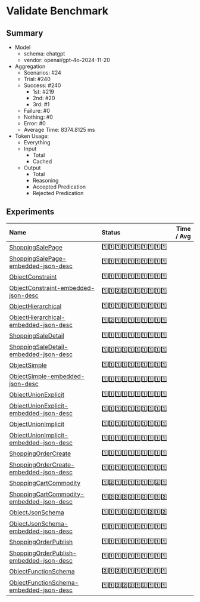 # Validate Benchmark
## Summary
  - Model
    - schema: chatgpt
    - vendor: openai/gpt-4o-2024-11-20
  - Aggregation
    - Scenarios: #24
    - Trial: #240
    - Success: #240
      - 1st: #219
      - 2nd: #20
      - 3rd: #1
    - Failure: #0
    - Nothing: #0
    - Error: #0
    - Average Time: 8374.8125 ms
  - Token Usage:
    - Everything
    - Input
      - Total
      - Cached
    - Output
      - Total
      - Reasoning
      - Accepted Predication
      - Rejected Predication

## Experiments
Name | Status | Time / Avg
:----|:-------|------------:
[ShoppingSalePage](./ShoppingSalePage/README.md) | 1️⃣1️⃣1️⃣1️⃣1️⃣1️⃣1️⃣1️⃣1️⃣1️⃣
[ShoppingSalePage-embedded-json-desc](./ShoppingSalePage-embedded-json-desc/README.md) | 1️⃣1️⃣1️⃣1️⃣1️⃣1️⃣1️⃣1️⃣1️⃣1️⃣
[ObjectConstraint](./ObjectConstraint/README.md) | 1️⃣1️⃣1️⃣1️⃣1️⃣1️⃣1️⃣1️⃣1️⃣1️⃣
[ObjectConstraint-embedded-json-desc](./ObjectConstraint-embedded-json-desc/README.md) | 1️⃣1️⃣2️⃣2️⃣1️⃣1️⃣1️⃣1️⃣1️⃣1️⃣
[ObjectHierarchical](./ObjectHierarchical/README.md) | 1️⃣1️⃣1️⃣1️⃣1️⃣1️⃣1️⃣1️⃣1️⃣1️⃣
[ObjectHierarchical-embedded-json-desc](./ObjectHierarchical-embedded-json-desc/README.md) | 1️⃣2️⃣1️⃣1️⃣1️⃣1️⃣1️⃣1️⃣1️⃣1️⃣
[ShoppingSaleDetail](./ShoppingSaleDetail/README.md) | 1️⃣1️⃣1️⃣1️⃣1️⃣1️⃣1️⃣1️⃣1️⃣1️⃣
[ShoppingSaleDetail-embedded-json-desc](./ShoppingSaleDetail-embedded-json-desc/README.md) | 1️⃣1️⃣1️⃣1️⃣1️⃣1️⃣1️⃣1️⃣1️⃣1️⃣
[ObjectSimple](./ObjectSimple/README.md) | 1️⃣1️⃣1️⃣1️⃣1️⃣1️⃣1️⃣1️⃣1️⃣1️⃣
[ObjectSimple-embedded-json-desc](./ObjectSimple-embedded-json-desc/README.md) | 1️⃣1️⃣1️⃣1️⃣1️⃣1️⃣1️⃣1️⃣1️⃣1️⃣
[ObjectUnionExplicit](./ObjectUnionExplicit/README.md) | 1️⃣1️⃣1️⃣1️⃣1️⃣1️⃣1️⃣1️⃣1️⃣1️⃣
[ObjectUnionExplicit-embedded-json-desc](./ObjectUnionExplicit-embedded-json-desc/README.md) | 1️⃣1️⃣1️⃣1️⃣1️⃣1️⃣1️⃣1️⃣1️⃣1️⃣
[ObjectUnionImplicit](./ObjectUnionImplicit/README.md) | 1️⃣1️⃣1️⃣1️⃣1️⃣1️⃣1️⃣1️⃣1️⃣1️⃣
[ObjectUnionImplicit-embedded-json-desc](./ObjectUnionImplicit-embedded-json-desc/README.md) | 1️⃣1️⃣1️⃣1️⃣1️⃣1️⃣1️⃣1️⃣1️⃣1️⃣
[ShoppingOrderCreate](./ShoppingOrderCreate/README.md) | 1️⃣1️⃣1️⃣1️⃣1️⃣1️⃣1️⃣1️⃣1️⃣1️⃣
[ShoppingOrderCreate-embedded-json-desc](./ShoppingOrderCreate-embedded-json-desc/README.md) | 1️⃣1️⃣1️⃣1️⃣1️⃣1️⃣1️⃣1️⃣1️⃣1️⃣
[ShoppingCartCommodity](./ShoppingCartCommodity/README.md) | 1️⃣2️⃣1️⃣1️⃣1️⃣1️⃣1️⃣1️⃣2️⃣1️⃣
[ShoppingCartCommodity-embedded-json-desc](./ShoppingCartCommodity-embedded-json-desc/README.md) | 1️⃣2️⃣2️⃣2️⃣2️⃣1️⃣2️⃣1️⃣3️⃣2️⃣
[ObjectJsonSchema](./ObjectJsonSchema/README.md) | 1️⃣1️⃣1️⃣1️⃣2️⃣1️⃣1️⃣2️⃣1️⃣2️⃣
[ObjectJsonSchema-embedded-json-desc](./ObjectJsonSchema-embedded-json-desc/README.md) | 1️⃣1️⃣1️⃣1️⃣1️⃣1️⃣1️⃣1️⃣1️⃣1️⃣
[ShoppingOrderPublish](./ShoppingOrderPublish/README.md) | 1️⃣1️⃣1️⃣1️⃣1️⃣1️⃣1️⃣1️⃣1️⃣1️⃣
[ShoppingOrderPublish-embedded-json-desc](./ShoppingOrderPublish-embedded-json-desc/README.md) | 1️⃣1️⃣1️⃣1️⃣1️⃣1️⃣1️⃣1️⃣1️⃣1️⃣
[ObjectFunctionSchema](./ObjectFunctionSchema/README.md) | 2️⃣1️⃣2️⃣1️⃣1️⃣1️⃣1️⃣1️⃣1️⃣1️⃣
[ObjectFunctionSchema-embedded-json-desc](./ObjectFunctionSchema-embedded-json-desc/README.md) | 1️⃣1️⃣2️⃣2️⃣2️⃣1️⃣2️⃣1️⃣1️⃣1️⃣